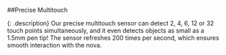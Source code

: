 ##Precise Multitouch

{: .description}
Our precise multitouch sensor can detect 2, 4, 6, 12 or 32 touch points simultaneously, and it even detects objects as small as a 1.5mm pen tip! The sensor refreshes 200 times per second, which ensures smooth interaction with the nova.

